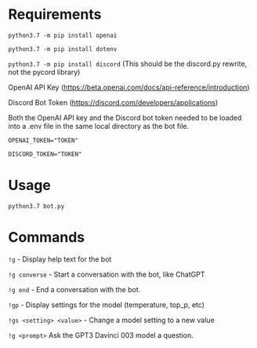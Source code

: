 # Requirements
`python3.7 -m pip install openai`

`python3.7 -m pip install dotenv`

`python3.7 -m pip install discord` (This should be the discord.py rewrite, not the pycord library)

OpenAI API Key (https://beta.openai.com/docs/api-reference/introduction)

Discord Bot Token (https://discord.com/developers/applications)

Both the OpenAI API key and the Discord bot token needed to be loaded into a .env file in the same local directory as the bot file.

```
OPENAI_TOKEN="TOKEN"

DISCORD_TOKEN="TOKEN"
```

# Usage

`python3.7 bot.py`

# Commands

`!g` - Display help text for the bot

`!g converse` - Start a conversation with the bot, like ChatGPT

`!g end` - End a conversation with the bot.

`!gp` - Display settings for the model (temperature, top_p, etc)

`!gs <setting> <value>` - Change a model setting to a new value

`!g <prompt>` Ask the GPT3 Davinci 003 model a question.
